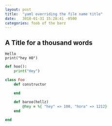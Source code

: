 ```yaml
---
layout: post
title:  "yaml overriding the file name title"
date:   3018-01-31 15:28:41 -0500
categories: foob of the barz
---
```


## A Title for a thousand words

```
Hello
print("hey HO")
```

```python
def hoo():
    print("Hey")
```

```ruby
class Foo
    def constructor

    end
    
    def baroo(hellz) 
        @hey = %{ "hey" => 100, "hora" => 1212}
    end

end
```



